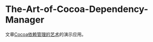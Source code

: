 # The-Art-of-Cocoa-Dependency-Manager
文章[Cocoa依赖管理的艺术][1]的演示应用。

[1]:	http://ridgecorn.com/ios/The-Art-of-Cocoa-Dependency-Manager.html